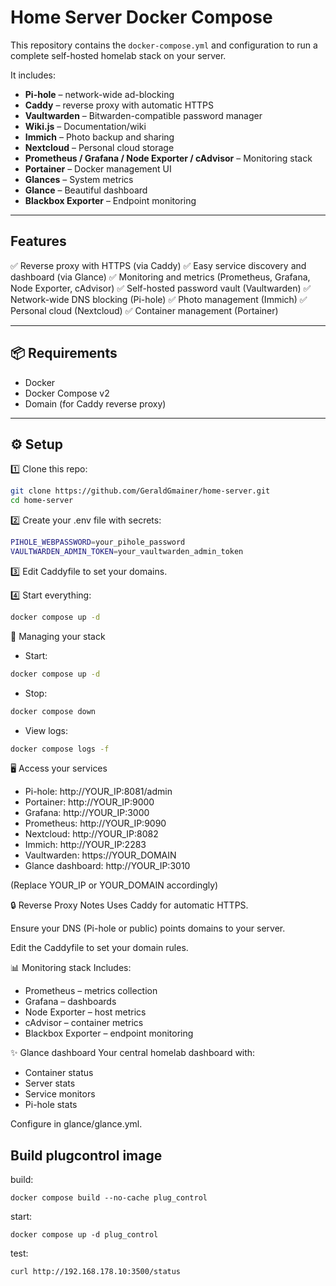 # Home Server Docker Compose

This repository contains the `docker-compose.yml` and configuration to run a complete self-hosted homelab stack on your server.

It includes:

- **Pi-hole** – network-wide ad-blocking
- **Caddy** – reverse proxy with automatic HTTPS
- **Vaultwarden** – Bitwarden-compatible password manager
- **Wiki.js** – Documentation/wiki
- **Immich** – Photo backup and sharing
- **Nextcloud** – Personal cloud storage
- **Prometheus / Grafana / Node Exporter / cAdvisor** – Monitoring stack
- **Portainer** – Docker management UI
- **Glances** – System metrics
- **Glance** – Beautiful dashboard
- **Blackbox Exporter** – Endpoint monitoring

---

## Features

✅ Reverse proxy with HTTPS (via Caddy)
✅ Easy service discovery and dashboard (via Glance)
✅ Monitoring and metrics (Prometheus, Grafana, Node Exporter, cAdvisor)
✅ Self-hosted password vault (Vaultwarden)
✅ Network-wide DNS blocking (Pi-hole)
✅ Photo management (Immich)
✅ Personal cloud (Nextcloud)
✅ Container management (Portainer)

---

## 📦 Requirements

- Docker
- Docker Compose v2
- Domain (for Caddy reverse proxy)

---

## ⚙️ Setup

1️⃣ Clone this repo:

```bash
git clone https://github.com/GeraldGmainer/home-server.git
cd home-server
```

2️⃣ Create your .env file with secrets:

```bash
PIHOLE_WEBPASSWORD=your_pihole_password
VAULTWARDEN_ADMIN_TOKEN=your_vaultwarden_admin_token
```

3️⃣ Edit Caddyfile to set your domains.

4️⃣ Start everything:

```bash
docker compose up -d
```

🚀 Managing your stack

- Start:

```bash
docker compose up -d
```

- Stop:

```bash
docker compose down
```

- View logs:

```bash
docker compose logs -f
```

🖥️ Access your services

- Pi-hole: http://YOUR_IP:8081/admin
- Portainer: http://YOUR_IP:9000
- Grafana: http://YOUR_IP:3000
- Prometheus: http://YOUR_IP:9090
- Nextcloud: http://YOUR_IP:8082
- Immich: http://YOUR_IP:2283
- Vaultwarden: https://YOUR_DOMAIN
- Glance dashboard: http://YOUR_IP:3010

(Replace YOUR_IP or YOUR_DOMAIN accordingly)

🔒 Reverse Proxy Notes
Uses Caddy for automatic HTTPS.

Ensure your DNS (Pi-hole or public) points domains to your server.

Edit the Caddyfile to set your domain rules.

📊 Monitoring stack
Includes:

- Prometheus – metrics collection
- Grafana – dashboards
- Node Exporter – host metrics
- cAdvisor – container metrics
- Blackbox Exporter – endpoint monitoring

✨ Glance dashboard
Your central homelab dashboard with:

- Container status
- Server stats
- Service monitors
- Pi-hole stats

Configure in glance/glance.yml.

## Build plugcontrol image

build:

```docker
docker compose build --no-cache plug_control
```

start:

```
docker compose up -d plug_control
```

test:

```
curl http://192.168.178.10:3500/status

```

